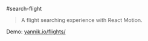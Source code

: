 #search-flight
>A flight searching experience with React Motion.

Demo: [yannik.io/flights/](https://yannik.io/flights/)